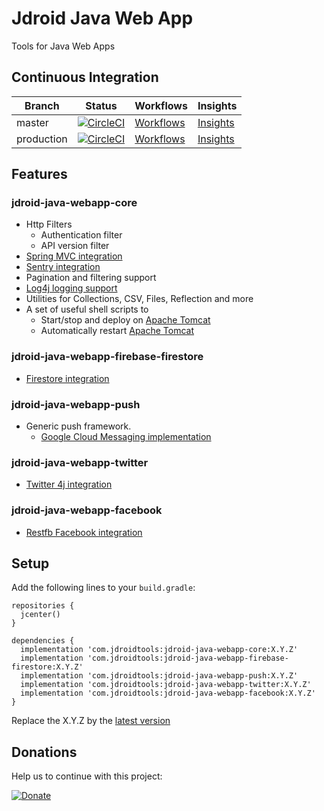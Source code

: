 # Jdroid Java Web App
Tools for Java Web Apps

## Continuous Integration
|Branch|Status|Workflows|Insights|
| ------------- | ------------- | ------------- | ------------- |
|master|[![CircleCI](https://circleci.com/gh/maxirosson/jdroid-java-webapp/tree/master.svg?style=svg)](https://circleci.com/gh/maxirosson/jdroid-java-webapp/tree/master)|[Workflows](https://circleci.com/gh/maxirosson/workflows/jdroid-java-webapp/tree/master)|[Insights](https://circleci.com/build-insights/gh/maxirosson/jdroid-java-webapp/master)|
|production|[![CircleCI](https://circleci.com/gh/maxirosson/jdroid-java-webapp/tree/production.svg?style=svg)](https://circleci.com/gh/maxirosson/jdroid-java-webapp/tree/production)|[Workflows](https://circleci.com/gh/maxirosson/workflows/jdroid-java-webapp/tree/production)|[Insights](https://circleci.com/build-insights/gh/maxirosson/jdroid-java-webapp/production)|

## Features
### jdroid-java-webapp-core
* Http Filters
  * Authentication filter
  * API version filter
* [Spring MVC integration](http://projects.spring.io/spring-framework/)
* [Sentry integration](http://sentry.io)
* Pagination and filtering support
* [Log4j logging support](http://logging.apache.org/log4j/1.2/)
* Utilities for Collections, CSV, Files, Reflection and more
* A set of useful shell scripts to
  * Start/stop and deploy on [Apache Tomcat](http://tomcat.apache.org/)
  * Automatically restart [Apache Tomcat](http://tomcat.apache.org/)
### jdroid-java-webapp-firebase-firestore
* [Firestore integration](https://firebase.google.com/docs/firestore/)
### jdroid-java-webapp-push
* Generic push framework. 
  * [Google Cloud Messaging implementation](http://developer.android.com/google/gcm/index.html)
### jdroid-java-webapp-twitter
* [Twitter 4j integration](http://twitter4j.org/)
### jdroid-java-webapp-facebook
* [Restfb Facebook integration](http://restfb.com/)

## Setup

Add the following lines to your `build.gradle`:

    repositories {
      jcenter()
    }

    dependencies {
      implementation 'com.jdroidtools:jdroid-java-webapp-core:X.Y.Z'
      implementation 'com.jdroidtools:jdroid-java-webapp-firebase-firestore:X.Y.Z'
      implementation 'com.jdroidtools:jdroid-java-webapp-push:X.Y.Z'
      implementation 'com.jdroidtools:jdroid-java-webapp-twitter:X.Y.Z'
      implementation 'com.jdroidtools:jdroid-java-webapp-facebook:X.Y.Z'
    }

Replace the X.Y.Z by the [latest version](https://github.com/maxirosson/jdroid-java-webapp/releases/latest)

## Donations
Help us to continue with this project:

[![Donate](https://www.paypalobjects.com/en_US/i/btn/btn_donate_LG.gif)](https://www.paypal.com/cgi-bin/webscr?cmd=_s-xclick&hosted_button_id=2UEBTRTSCYA9L)
